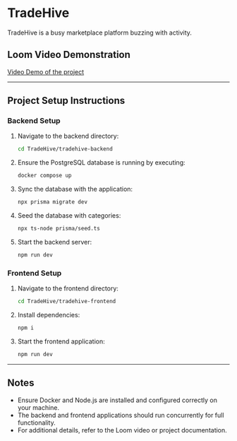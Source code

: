 # TradeHive

TradeHive is a busy marketplace platform buzzing with activity.

## Loom Video Demonstration
[Video Demo of the project](https://www.loom.com/share/7206ebe4a097460fa06704c071aa96c7?sid=53d12f6f-ac22-4bde-be71-8d0664ac7163)

---

## Project Setup Instructions

### Backend Setup
1. Navigate to the backend directory:
   ```bash
   cd TradeHive/tradehive-backend
   ```

2. Ensure the PostgreSQL database is running by executing:
   ```bash
   docker compose up
   ```
3. Sync the database with the application:
   ```bash
   npx prisma migrate dev
   ```

4. Seed the database with categories:
   ```bash
   npx ts-node prisma/seed.ts
   ```

5. Start the backend server:
   ```bash
   npm run dev
   ```

### Frontend Setup
1. Navigate to the frontend directory:
   ```bash
   cd TradeHive/tradehive-frontend
   ```

2. Install dependencies:
   ```bash
   npm i
   ```

3. Start the frontend application:
   ```bash
   npm run dev
   ```

---

## Notes
- Ensure Docker and Node.js are installed and configured correctly on your machine.
- The backend and frontend applications should run concurrently for full functionality.
- For additional details, refer to the Loom video or project documentation.
